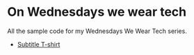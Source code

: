 # On Wednesdays we wear tech

All the sample code for my Wednesdays We Wear Tech series.

* [Subtitle T-shirt](./subtitle-shirt)
